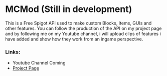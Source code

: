 # MCMod (Still in development)
This is a Free Spigot API used to make custom Blocks, Items, GUIs and other features.
You can follow the pruduction of the API on my project page and by following me on my Youtube channel, i will upload clips of features i have added and show how they work from an ingame perspective.

### Links:
* Youtube Channel Coming
* [Project Page](https://github.com/users/PandaDap2006/projects/1)
